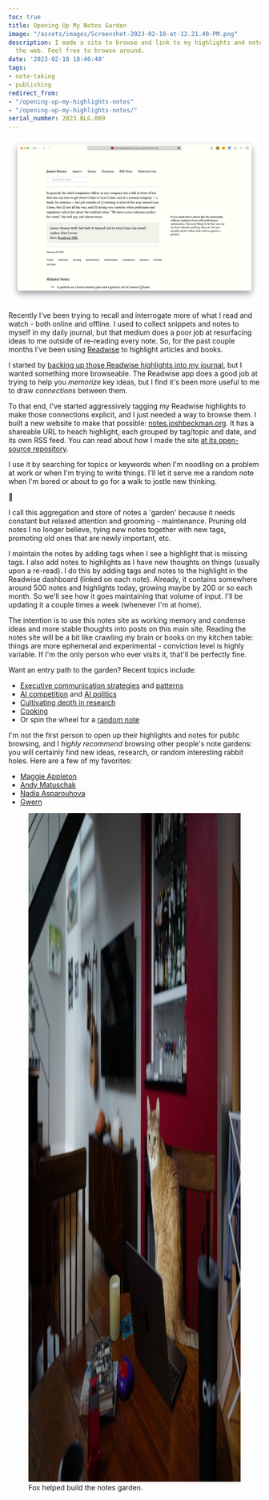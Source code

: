 ```yaml
---
toc: true
title: Opening Up My Notes Garden
image: "/assets/images/Screenshot-2023-02-18-at-12.21.40-PM.png"
description: I made a site to browse and link to my highlights and notes from around
  the web. Feel free to browse around.
date: '2023-02-18 18:46:40'
tags:
- note-taking
- publishing
redirect_from:
- "/opening-up-my-highlights-notes"
- "/opening-up-my-highlights-notes/"
serial_number: 2023.BLG.009
---
```

![Screenshot of notes site](/assets/images/Screenshot-2023-02-18-at-12.21.40-PM.png)

Recently I've been trying to recall and interrogate more of what I read and watch - both online and offline. I used to collect snippets and notes to myself in my daily journal, but that medium does a poor job at resurfacing ideas to me outside of re-reading every note. So, for the past couple months I've been using [Readwise](https://readwise.io/i/josh6644) to highlight articles and books.

I started by [backing up those Readwise highlights into my journal]( /writing-a-better-readwise-to-day-one-import/), but I wanted something more browseable. The Readwise app does a good job at trying to help you _memorize_ key ideas, but I find it's been more useful to me to draw _connections_ between them.

To that end, I've started aggressively tagging my Readwise highlights to make those connections explicit, and I just needed a way to browse them. I built a new website to make that possible: [notes.joshbeckman.org](https://notes.joshbeckman.org). It has a shareable URL to heach highlight, each grouped by tag/topic and date, and its own RSS feed. You can read about how I made the site [at its open-source repository](https://github.com/andjosh/notes).

I use it by searching for topics or keywords when I'm noodling on a problem at work or when I'm trying to write things. I'll let it serve me a random note when I'm bored or about to go for a walk to jostle new thinking.

🍃

I call this aggregation and store of notes a 'garden' because it needs constant but relaxed attention and grooming - maintenance. Pruning old notes I no longer believe, tying new notes together with new tags, promoting old ones that are newly important, etc.

I maintain the notes by adding tags when I see a highlight that is missing tags. I also add notes to highlights as I have new thoughts on things (usually upon a re-read). I do this by adding tags and notes to the highlight in the Readwise dashboard (linked on each note). Already, it contains somewhere around 500 notes and highlights today, growing maybe by 200 or so each month. So we'll see how it goes maintaining that volume of input. I'll be updating it a couple times a week (whenever I'm at home).

The intention is to use this notes site as working memory and condense ideas and more stable thoughts into posts on this main site. Reading the notes site will be a bit like crawling my brain or books on my kitchen table: things are more ephemeral and experimental - conviction level is highly variable. If I'm the only person who ever visits it, that'll be perfectly fine.

Want an entry path to the garden? Recent topics include:

- [Executive communication strategies](https://notes.joshbeckman.org/notes/472524891) and [patterns](https://notes.joshbeckman.org/notes/462585354)
- [AI competition](https://notes.joshbeckman.org/notes/472524891) and [AI politics](https://notes.joshbeckman.org/notes/472524891)
- [Cultivating depth in research](https://notes.joshbeckman.org/notes/472524891)
- [Cooking](https://notes.joshbeckman.org/tags/#cooking)
- Or spin the wheel for a [random note](https://notes.joshbeckman.org/random)

I'm not the first person to open up their highlights and notes for public browsing, and I _highly recommend_ browsing other people's note gardens: you will certainly find new ideas, research, or random interesting rabbit holes. Here are a few of my favorites:

- [Maggie Appleton](https://maggieappleton.com)
- [Andy Matuschak](https://notes.andymatuschak.org/About_these_notes?stackedNotes=zUw5PuD8op9oq8kHvni6sug6eRTNtR9Wqma)
- [Nadia Asparouhova](https://nadia.xyz/notes/)
- [Gwern](https://gwern.net/about)
<figure class="kg-card kg-image-card kg-card-hascaption"><img src="/assets/images/L1030347.jpeg" class="kg-image" alt  width="2000" height="1333"  sizes="(min-width: 720px) 720px"><figcaption>Fox helped build the notes garden.</figcaption></figure>
